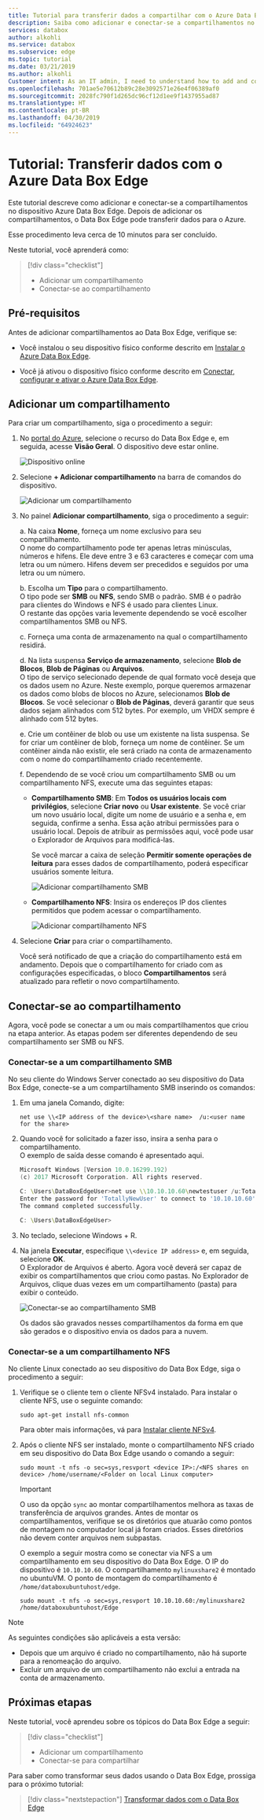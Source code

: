 ```yaml
---
title: Tutorial para transferir dados a compartilhar com o Azure Data Box Edge | Microsoft Docs
description: Saiba como adicionar e conectar-se a compartilhamentos no dispositivo do Data Box Edge.
services: databox
author: alkohli
ms.service: databox
ms.subservice: edge
ms.topic: tutorial
ms.date: 03/21/2019
ms.author: alkohli
Customer intent: As an IT admin, I need to understand how to add and connect to shares on Data Box Edge so I can use it to transfer data to Azure.
ms.openlocfilehash: 701ae5e70612b89c28e3092571e26e4f06389af0
ms.sourcegitcommit: 2028fc790f1d265dc96cf12d1ee9f1437955ad87
ms.translationtype: HT
ms.contentlocale: pt-BR
ms.lasthandoff: 04/30/2019
ms.locfileid: "64924623"
---
```

# <a name="tutorial-transfer-data-with-azure-data-box-edge"></a>Tutorial: Transferir dados com o Azure Data Box Edge

Este tutorial descreve como adicionar e conectar-se a compartilhamentos no dispositivo Azure Data Box Edge. Depois de adicionar os compartilhamentos, o Data Box Edge pode transferir dados para o Azure.

Esse procedimento leva cerca de 10 minutos para ser concluído.

Neste tutorial, você aprenderá como:

> [!div class="checklist"]
> * Adicionar um compartilhamento
> * Conectar-se ao compartilhamento

 
## <a name="prerequisites"></a>Pré-requisitos

Antes de adicionar compartilhamentos ao Data Box Edge, verifique se:

- Você instalou o seu dispositivo físico conforme descrito em [Instalar o Azure Data Box Edge](data-box-edge-deploy-install.md).

- Você já ativou o dispositivo físico conforme descrito em [Conectar, configurar e ativar o Azure Data Box Edge](data-box-edge-deploy-connect-setup-activate.md).


## <a name="add-a-share"></a>Adicionar um compartilhamento

Para criar um compartilhamento, siga o procedimento a seguir:

1. No [portal do Azure](https://portal.azure.com/), selecione o recurso do Data Box Edge e, em seguida, acesse **Visão Geral**. O dispositivo deve estar online.

   ![Dispositivo online](./media/data-box-edge-deploy-add-shares/device-online-1.png)

2. Selecione **+ Adicionar compartilhamento** na barra de comandos do dispositivo.

   ![Adicionar um compartilhamento](./media/data-box-edge-deploy-add-shares/select-add-share-1.png)

3. No painel **Adicionar compartilhamento**, siga o procedimento a seguir:

     a. Na caixa **Nome**, forneça um nome exclusivo para seu compartilhamento.  
    O nome do compartilhamento pode ter apenas letras minúsculas, números e hifens. Ele deve entre 3 e 63 caracteres e começar com uma letra ou um número. Hifens devem ser precedidos e seguidos por uma letra ou um número.
    
    b. Escolha um **Tipo** para o compartilhamento.  
    O tipo pode ser **SMB** ou **NFS**, sendo SMB o padrão. SMB é o padrão para clientes do Windows e NFS é usado para clientes Linux.  
    O restante das opções varia levemente dependendo se você escolher compartilhamentos SMB ou NFS. 

    c. Forneça uma conta de armazenamento na qual o compartilhamento residirá. 

    
    d. Na lista suspensa **Serviço de armazenamento**, selecione **Blob de Blocos**, **Blob de Páginas** ou **Arquivos**.  
    O tipo de serviço selecionado depende de qual formato você deseja que os dados usem no Azure. Neste exemplo, porque queremos armazenar os dados como blobs de blocos no Azure, selecionamos **Blob de Blocos**. Se você selecionar o **Blob de Páginas**, deverá garantir que seus dados sejam alinhados com 512 bytes. Por exemplo, um VHDX sempre é alinhado com 512 bytes.

    e. Crie um contêiner de blob ou use um existente na lista suspensa. Se for criar um contêiner de blob, forneça um nome de contêiner. Se um contêiner ainda não existir, ele será criado na conta de armazenamento com o nome do compartilhamento criado recentemente.
   
    f. Dependendo de se você criou um compartilhamento SMB ou um compartilhamento NFS, execute uma das seguintes etapas: 
     
    - **Compartilhamento SMB**: Em **Todos os usuários locais com privilégios**, selecione **Criar novo** ou **Usar existente**. Se você criar um novo usuário local, digite um nome de usuário e a senha e, em seguida, confirme a senha. Essa ação atribui permissões para o usuário local. Depois de atribuir as permissões aqui, você pode usar o Explorador de Arquivos para modificá-las.

        Se você marcar a caixa de seleção **Permitir somente operações de leitura** para esses dados de compartilhamento, poderá especificar usuários somente leitura.

        ![Adicionar compartilhamento SMB](./media/data-box-edge-deploy-add-shares/add-share-smb-1.png)
   
    - **Compartilhamento NFS**: Insira os endereços IP dos clientes permitidos que podem acessar o compartilhamento.

        ![Adicionar compartilhamento NFS](./media/data-box-edge-deploy-add-shares/add-share-nfs-1.png)
   
4. Selecione **Criar** para criar o compartilhamento.
    
    Você será notificado de que a criação do compartilhamento está em andamento. Depois que o compartilhamento for criado com as configurações especificadas, o bloco **Compartilhamentos** será atualizado para refletir o novo compartilhamento.
    

## <a name="connect-to-the-share"></a>Conectar-se ao compartilhamento

Agora, você pode se conectar a um ou mais compartilhamentos que criou na etapa anterior. As etapas podem ser diferentes dependendo de seu compartilhamento ser SMB ou NFS.

### <a name="connect-to-an-smb-share"></a>Conectar-se a um compartilhamento SMB

No seu cliente do Windows Server conectado ao seu dispositivo do Data Box Edge, conecte-se a um compartilhamento SMB inserindo os comandos:


1. Em uma janela Comando, digite:

    `net use \\<IP address of the device>\<share name>  /u:<user name for the share>`

2. Quando você for solicitado a fazer isso, insira a senha para o compartilhamento.  
   O exemplo de saída desse comando é apresentado aqui.

    ```powershell
    Microsoft Windows [Version 10.0.16299.192)
    (c) 2017 Microsoft Corporation. All rights reserved.
    
    C: \Users\DataBoxEdgeUser>net use \\10.10.10.60\newtestuser /u:Tota11yNewUser
    Enter the password for 'TotallyNewUser' to connect to '10.10.10.60':
    The command completed successfully.
    
    C: \Users\DataBoxEdgeUser>
    ```   


3. No teclado, selecione Windows + R.

4. Na janela **Executar**, especifique `\\<device IP address>` e, em seguida, selecione **OK**.  
   O Explorador de Arquivos é aberto. Agora você deverá ser capaz de exibir os compartilhamentos que criou como pastas. No Explorador de Arquivos, clique duas vezes em um compartilhamento (pasta) para exibir o conteúdo.
 
    ![Conectar-se ao compartilhamento SMB](./media/data-box-edge-deploy-add-shares/connect-to-share2.png)

    Os dados são gravados nesses compartilhamentos da forma em que são gerados e o dispositivo envia os dados para a nuvem.

### <a name="connect-to-an-nfs-share"></a>Conectar-se a um compartilhamento NFS

No cliente Linux conectado ao seu dispositivo do Data Box Edge, siga o procedimento a seguir:

1. Verifique se o cliente tem o cliente NFSv4 instalado. Para instalar o cliente NFS, use o seguinte comando:

   `sudo apt-get install nfs-common`

    Para obter mais informações, vá para [Instalar cliente NFSv4](https://help.ubuntu.com/community/SettingUpNFSHowTo#NFSv4_client).

2. Após o cliente NFS ser instalado, monte o compartilhamento NFS criado em seu dispositivo do Data Box Edge usando o comando a seguir:

   `sudo mount -t nfs -o sec=sys,resvport <device IP>:/<NFS shares on device> /home/username/<Folder on local Linux computer>`

    > [!IMPORTANT]
    > O uso da opção `sync` ao montar compartilhamentos melhora as taxas de transferência de arquivos grandes.
    > Antes de montar os compartilhamentos, verifique se os diretórios que atuarão como pontos de montagem no computador local já foram criados. Esses diretórios não devem conter arquivos nem subpastas.

    O exemplo a seguir mostra como se conectar via NFS a um compartilhamento em seu dispositivo do Data Box Edge. O IP do dispositivo é `10.10.10.60`. O compartilhamento `mylinuxshare2` é montado no ubuntuVM. O ponto de montagem do compartilhamento é `/home/databoxubuntuhost/edge`.

    `sudo mount -t nfs -o sec=sys,resvport 10.10.10.60:/mylinuxshare2 /home/databoxubuntuhost/Edge`

> [!NOTE] 
> As seguintes condições são aplicáveis a esta versão:
> - Depois que um arquivo é criado no compartilhamento, não há suporte para a renomeação do arquivo. 
> - Excluir um arquivo de um compartilhamento não exclui a entrada na conta de armazenamento.

## <a name="next-steps"></a>Próximas etapas

Neste tutorial, você aprendeu sobre os tópicos do Data Box Edge a seguir:

> [!div class="checklist"]
> * Adicionar um compartilhamento
> * Conectar-se para compartilhar

Para saber como transformar seus dados usando o Data Box Edge, prossiga para o próximo tutorial:

> [!div class="nextstepaction"]
> [Transformar dados com o Data Box Edge](./data-box-edge-deploy-configure-compute.md)


